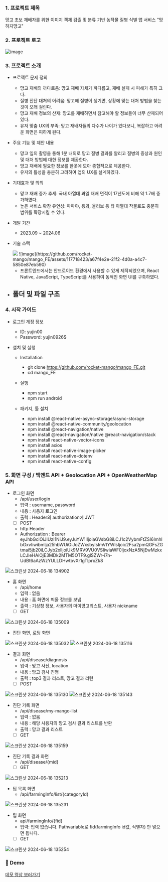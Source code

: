 ### 1. 프로젝트 제목

망고 초보 재배자를 위한 이미지 객체 검출 및 분류 기반 농작물 질병 식별 앱 서비스
"망하지망고"

### 2. 프로젝트 로고

![image](https://github.com/rocket-mango/mango_FE/assets/117718423/8506fe7a-ebbf-4e16-b283-fcc384ec7b19)

### 3. 프로젝트 소개

- 프로젝트 문제 정의
  - 망고 재배의 까다로움: 망고 재배 자체가 까다롭고, 재배 실패 시 피해가 특히 크다.
  - 질병 진단 대처의 어려움: 망고에 질병이 생기면, 상황에 맞는 대처 방법을 찾는 것이 오래 걸린다.
  - 망고 재배 정보의 산재: 망고를 재배하면서 참고해야 할 정보들이 너무 산재되어 있다.
  - 유저 맞춤 UX의 부족: 망고 재배자들의 다수가 나이가 있다보니, 복잡하고 어려운 화면은 피하게 된다.
- 주요 기능 및 제안 내용
  - 망고 잎의 촬영을 통해 1분 내외로 망고 질병 결과를 알리고 질병의 증상과 원인 및 대처 방법에 대한 정보를 제공한다.
  - 망고 재배에 필요한 정보를 한곳에 모아 종합적으로 제공한다.
  - 유저의 틀성을 충분히 고려하여 앱의 UX를 설계하였다.
- 기대효과 및 의의
  - 망고 재배 증가 추세: 국내 아열대 과일 재배 면적이 17년도에 비해 약 1.7배 증가하였다.
  - 높은 서비스 확장 유연성: 파파야, 용과, 올리브 등 타 아열대 작물로도 충분히 범위를 확장시킬 수 있다.
- 개발 기간
  - 2023.09 ~ 2024.06
- 기술 스택
  
  <img src="https://img.shields.io/badge/html5-E34F26?style=for-the-badge&logo=html5&logoColor=white">
  ![image](https://github.com/rocket-mango/mango_FE/assets/117718423/a67f4e2e-21f2-4d0a-a4c7-5850e87eb590)

  - 프론트엔드에서는 안드로이드 환경에서 사용할 수 있게 제작되었으며, React Native, JavaScript, TypeScript를 사용하여 동적인 화면 UI를 구축하였다.

- ## 폴더 및 파일 구조

### 4. 시작 가이드

- 로그인 계정 정보

  - ID: yujin00
  - Password: yujin0926$

- 설치 및 실행

  - Installation

    - git clone https://github.com/rocket-mango/mango_FE.git
    - cd mango_FE

  - 실행

    - npm start
    - npm run android

  - 패키지, 툴 설치
    - npm install @react-native-async-storage/async-storage
    - npm install @react-native-community/geolocation
    - npm install @react-navigation/native
    - npm install @react-navigation/native @react-navigation/stack
    - npm install react-native-vector-icons
    - npm install axios
    - npm install react-native-image-picker
    - npm install react-native-dotenv
    - npm install react-native-config

### 5. 화면 구성 / 백엔드 API + Geolocation API + OpenWeatherMap API

- 로그인 화면
  - /api/user/login
  - 입력 : username, password
  - 내용 : 사용자 로그인
  - 출력 : Header의 authorization에 JWT
  - [ ] POST
  - http Header
  - Authorization : Bearer eyJhbGciOiJIUzI1NiJ9.eyJuYW1lIjoiaGVsbG8iLCJ1c2VybmFtZSI6ImhlbGxvIiwibmlja25hbWUiOiJoZWxsbyIsImVtYWlsIjoic2Fsa2pmQGFsZGtmai5jb20iLCJyb2xlIjoiUk9MRV9VU0VSIiwiaWF0IjoxNzA5NjEwMzkxLCJleHAiOjE3MDk2MTM5OTF9.glSZWr-i7n-UdBt6aAzWzYULLDHwtbvXr1gTlprxZk8

![스크린샷 2024-06-18 134902](https://github.com/rocket-mango/mango_FE/assets/117718423/ead4ba55-2908-439f-8ebc-66247c3064e4)

- 홈 화면
  - /api/home
  - 입력 : 없음
  - 내용 : 홈 화면에 띄울 정보를 보냄
  - 출력 : 기상청 정보, 사용자의 마이망고리스트, 사용자 nickname
  - [ ] GET

![스크린샷 2024-06-18 135009](https://github.com/rocket-mango/mango_FE/assets/117718423/d84932c0-f564-4e58-b21e-28204cd5007b)

- 진단 화면, 로딩 화면

![스크린샷 2024-06-18 135032](https://github.com/rocket-mango/mango_FE/assets/117718423/887cbb25-a2c0-4733-be29-1dad68922785)
![스크린샷 2024-06-18 135116](https://github.com/rocket-mango/mango_FE/assets/117718423/f9862755-14c6-4055-be83-690f7f3a33f4)

- 결과 화면
  - /api/disease/diagnosis
  - 입력 : 망고 사진, location
  - 내용 : 망고 검사 진행
  - 출력 : top3 결과 리스트, 망고 결과 리턴
  - [ ] POST

![스크린샷 2024-06-18 135130](https://github.com/rocket-mango/mango_FE/assets/117718423/fd0a538b-fb1a-47d2-bdd6-64734e057caa)
![스크린샷 2024-06-18 135143](https://github.com/rocket-mango/mango_FE/assets/117718423/6749c193-1aea-4b42-90e3-b695ce5bc653)

- 진단 기록 화면
  - /api/disease/my-mango-list
  - 입력 : 없음
  - 내용 : 해당 사용자의 망고 검사 결과 리스트를 반환
  - 출력 : 망고 결과 리스트
  - [ ] GET

![스크린샷 2024-06-18 135159](https://github.com/rocket-mango/mango_FE/assets/117718423/f263687f-50b2-4cbb-ab16-3a6a604b631f)

- 진단 기록 결과 화면
  - /api/disease/{mid}
  - [ ] GET

![스크린샷 2024-06-18 135213](https://github.com/rocket-mango/mango_FE/assets/117718423/865643fb-f967-4fc3-8bb8-23e90483d211)

- 팁 목록 화면
  - /api/farmingInfo/list/{categoryId}

![스크린샷 2024-06-18 135231](https://github.com/rocket-mango/mango_FE/assets/117718423/35c424fc-68ee-43d9-b05a-a32203cd9ee0)

- 팁 화면
  - api/farmingInfo/{fid}
  - 입력: 입력 없습니다. Pathvariable로 fid(farmingInfo id값, 식별자) 만 넣으면 됩니다.
  - [ ] GET

![스크린샷 2024-06-18 135254](https://github.com/rocket-mango/mango_FE/assets/117718423/8fd255fe-6228-45e5-b3cf-67a3fc7d5c5f)

### 📍 Demo

<a href="https://youtu.be/wkHsFAMPMAs?si=NtXd2lCAfklKVJ7O" target="_blank">데모 영상 보러가기</a>
